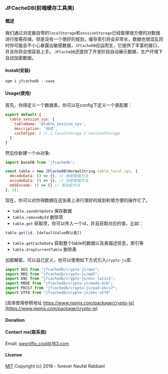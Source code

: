 ### JFCacheDB(前端缓存工具类)

#### 概述
我们通过浏览器自带的```localStorage```和```sessionStorage```已经能够很方便的对数据进行按需存储，但是没有一个很好的规划，缓存索引将会非常长，数据也很混乱同时你可能会不小心暴露出敏感数据，```JFCacheDB```应运而生，它提供了丰富的接口，并且你将会很容易上手。
```JFCacheDB```还提供了开发阶段自动展示数据，生产环境下自动加密数据。


#### Install(安装)

```javascript
npm i jfcachedb --save
```

#### Usage(使用)
首先，你得定义一个数据表，你可以在config下定义一个表配置：

```javascript
export default {
  table_session_sys: {
    tableName: '@table_session_sys',
    description: '测试',
    cacheType: 2 // 1 localStorage 2 sessionStorage
  }
}
```

然后你新建一个```db```对象:
```javascript
import BaseDB from 'jfcachedb';

const table = new JFCacheDB(NormalString.table_local_sys, {
  decodeData: () => {}, // 解密数据方法
  encodeData: () => {}, // 加密数据方法
  md5Encode: () => {} // 表加密方法
}, 1);
```
现在，你可以对你得数据在这张表上进行很好的规划和很方便的操作它了。
- ```table.saveOrUpdate``` 保存数据
- ```table.removeById``` 删除项
- ```table.get``` 获取项，你可以传入一个id，并且获取对应的值，比如：

```javascript
table.get(id, [defaultValue默认值])
```

- ```table.getCacheData``` 获取整个table的数据以及表描述信息，索引等
- ```table.dropCurrentTable``` 删除表

加密解密，可以自己定义，也可以使用如下方式引入```crypto-js```库:

```javascript
import AES from "jfcachedb/crypto-js/aes";
import MD5 from "jfcachedb/crypto-js/md5";
import ENC from "jfcachedb/crypto-js/enc-latin1";
import MODE from "jfcachedb/crypto-js/mode-ecb";
import PKCS7 from "jfcachedb/crypto-js/pad-pkcs7";
import UTF8 from "jfcachedb/crypto-js/enc-utf8"
```
[具体使用参照地址 https://www.npmjs.com/package/crypto-js](https://www.npmjs.com/package/crypto-js)

#### Donation



#### Contact me(联系我)

Email: swordfly_cool@163.com

#### License

[MIT](http://opensource.org/licenses/MIT) Copyright (c) 2018 - forever Naufal Rabbani
